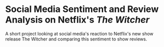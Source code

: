 # Social Media Sentiment and Review Analysis on Netflix's <i>The Witcher</i>
A short project looking at social media's reaction to Netflix's new show release The Witcher and comparing this sentiment to show reviews.
